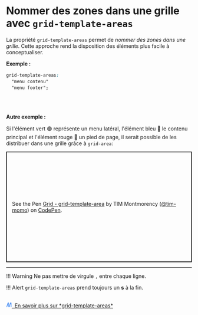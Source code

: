 # Nommer des zones dans une grille avec `grid-template-areas`

La propriété `grid-template-areas` permet de *nommer des zones dans une
grille*. Cette approche rend la disposition des éléments plus facile à
conceptualiser.

**Exemple :**

``` css
grid-template-areas:
  "menu contenu"
  "menu footer";
```

<br>
<br>

**Autre exemple :**

Si l'élément vert 🟢 représente un menu latéral, l'élément bleu 🔵 le contenu principal et l'élément rouge 🔴 un pied de page, il serait possible de les distribuer dans une grille grâce à `grid-area`:

<p class="codepen" data-height="300" data-default-tab="result" data-slug-hash="ExGozdN" data-pen-title=" Grid - grid-template-area" data-user="tim-momo" style="height: 300px; box-sizing: border-box; display: flex; align-items: center; justify-content: center; border: 2px solid; margin: 1em 0; padding: 1em;">
  <span>See the Pen <a href="https://codepen.io/tim-momo/pen/ExGozdN">
   Grid - grid-template-area</a> by TIM Montmorency (<a href="https://codepen.io/tim-momo">@tim-momo</a>)
  on <a href="https://codepen.io">CodePen</a>.</span>
</p>
<script async src="https://public.codepenassets.com/embed/index.js"></script>

<hr> 

!!! Warning 
    Ne pas mettre de virgule `,` entre chaque ligne.

!!! Alert
    `grid-template-areas` prend toujours un **s** à la fin.


<br>
<a href="https://developer.mozilla.org/fr/docs/Web/CSS/grid-template-areas" class="md-button "><img src="../../assets/mdn.svg" style="width: 15px; height: auto;">&nbsp;&nbsp;En savoir plus sur *grid-template-areas*</a>
